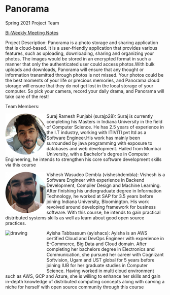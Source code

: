 # Panorama
Spring 2021 Project Team

[Bi-Weekly Meeting Notes](res/meetings)

Project Description: Panorama is a photo storage and sharing application that is cloud-based. It is a user-friendly application that provides various features, such as uploading, downloading, sharing and organizing your photos. The images would be stored in an encrypted format in such a manner that only the authenticated user could access photos.With bulk uploads and downloads, Panorama will ensure that any thought or information transmitted through photos is not missed. Your photos could be the best moments of your life or precious memories, and Panorama cloud storage will ensure that they do not get lost in the local storage of your computer. So pick your camera, record your daily drama, and Panorama will take care of the rest!

Team Members:

<img src="res/imgs/suraj.jpg" alt="drawing" width="130" ALIGN ="left"/> Suraj Ramesh Punjabi (surajp28):
    Suraj is currently completing his Masters in Indiana University in the field of Computer Science. He has 2.5 years of experience in the I.T industry, working with ITIVITI pvt ltd as a Software Engineer.His work has mainly been surrounded by java programming with exposure to databases and web development. Hailed from Mumbai University, with a Bachelor's degree in Computer Engineering, he intends to strengthen his core software development skills via this course


 <img src="res/imgs/vishesh.jpg" alt="drawing" width="130" ALIGN ="left"/> Vishesh Wasudeo Dembla (visheshdembla):
    Vishesh is a Software Engineer with experience in Backend Development, Compiler Design and Machine Learning. After finishing his undergraduate degree in Information Technology, he worked at SAP for 3.5 years before joining Indiana University, Bloomington. His work revolved around developing framework for business software. With this course, he intends to gain practical distributed systems skills as well as learn about good open source practices.
 
 <img src="res/imgs/ayyisha.png" alt="drawing" width="130" height= "130" ALIGN ="left"/>

Ayisha Tabbassum (ayishacs):
    Ayisha is an AWS certified Cloud and DevOps Engineer with experience in E-Commerce, Big Data and Cloud domain. After completing her bachelors degree in Electronics and Communication, she pursued her career with Cognizant Softvision, Ugam and UST global for 5 years before joining IUB for her graduate studies in Computer Science. Having worked in multi cloud environment such as AWS, GCP and Azure, she is willing to enhance her skills and gain in-depth knowledge of distributed computing concepts along with carving a niche for herself with open source community through this course


